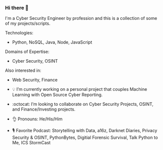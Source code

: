 ### Hi there 👋

I'm a Cyber Security Engineer by profession and this is a collection of some of my projects/scripts. 

Technologies:
 - Python, NoSQL, Java, Node, JavaScript
 
 Domains of Expertise:
  - Cyber Security, OSINT
  
Also interested in:
- Web Security, Finance  

 - 💡 I’m currently working on a personal project that couples Machine Learning with Open Source Cyber Reporting.
 - :octocat: I’m looking to collaborate on Cyber Security Projects, OSINT, and Finance/Investing projects.
 - 👌  Pronouns: He/His/Him
 - 🎙️ Favorite Podcast: Storytelling with Data, a16z, Darknet Diaries, Privacy Security & OSINT, PythonBytes, Digitial Forensic Survival, Talk Python to Me, ICS StormCast

